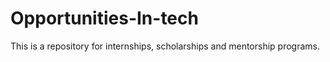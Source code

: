 # Opportunities-In-tech
This is a repository for internships, scholarships and mentorship programs.
